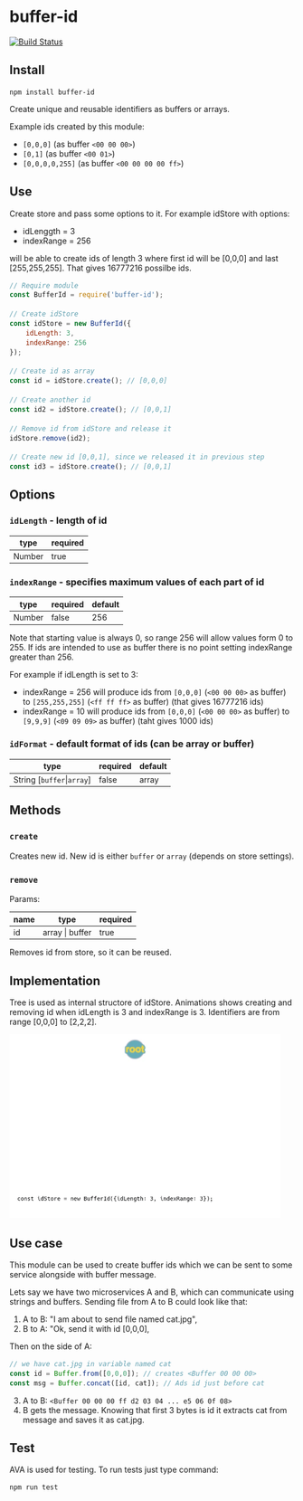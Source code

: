# buffer-id
[![Build Status](https://travis-ci.org/kmoskwiak/buffer-id.svg?branch=master)](https://travis-ci.org/kmoskwiak/buffer-id)
## Install
```
npm install buffer-id
```
Create unique and reusable identifiers as buffers or arrays.

Example ids created by this module:
* `[0,0,0]` (as buffer `<00 00 00>`)
* `[0,1]` (as buffer `<00 01>`)
* `[0,0,0,0,255]` (as buffer `<00 00 00 00 ff>`)

## Use
Create store and pass some options to it. For example idStore with options:
* idLenggth = 3
* indexRange = 256

will be able to create ids of length 3 where first id will be [0,0,0] and last [255,255,255]. That gives 16777216 possilbe ids.


```js
// Require module
const BufferId = require('buffer-id');

// Create idStore
const idStore = new BufferId({
    idLength: 3,
    indexRange: 256
});

// Create id as array
const id = idStore.create(); // [0,0,0] 

// Create another id
const id2 = idStore.create(); // [0,0,1]

// Remove id from idStore and release it
idStore.remove(id2); 

// Create new id [0,0,1], since we released it in previous step 
const id3 = idStore.create(); // [0,0,1] 
```

## Options
### `idLength` - length of id
| type        | required | 
| ----------- |----------|
| Number      | true     |


### `indexRange` - specifies maximum values of each part of id
| type        | required | default  |
| ----------- |----------| ---------|
| Number      | false    | 256      |

Note that starting value is always 0, so range 256 will allow values form 0 to 255. If ids are intended to use as buffer there is no point setting indexRange greater than 256.

For example if idLength is set to 3:
* indexRange = 256 will produce ids from `[0,0,0]` (`<00 00 00>` as buffer) to `[255,255,255]` (`<ff ff ff>` as buffer) (that gives 16777216 ids)
* indexRange = 10 will produce ids from `[0,0,0]` (`<00 00 00>` as buffer) to `[9,9,9]` (`<09 09 09>` as buffer) (taht gives 1000 ids)


### `idFormat` - default format of ids (can be array or buffer)
| type                        | required | default  |
| --------------------------- |----------| ---------|
| String [`buffer`\|`array`]  | false    | array    |


## Methods
### `create`
Creates new id. New id is either `buffer` or `array` (depends on store settings).

### `remove`
Params:

| name    | type             | required  |
| ------- |------------------| ----------|
| id      | array \| buffer  | true      |

Removes id from store, so it can be reused. 

## Implementation
Tree is used as internal structore of idStore. Animations shows creating and removing id when idLength is 3 and indexRange is 3. Identifiers are from range [0,0,0] to [2,2,2].

![implementation of buffer-id](https://raw.githubusercontent.com/kmoskwiak/files/master/buffer-id/buffer-id.gif)


## Use case
This module can be used to create buffer ids which we can be sent to some service alongside with buffer message.

Lets say we have two microservices A and B, which can communicate using strings and buffers. Sending file from A to B could look like that:
1. A to B: "I am about to send file named cat.jpg",
2. B to A: "Ok, send it with id [0,0,0],

Then on the side of A:
```js
// we have cat.jpg in variable named cat
const id = Buffer.from([0,0,0]); // creates <Buffer 00 00 00>
const msg = Buffer.concat([id, cat]); // Ads id just before cat
```
3. A to B: `<Buffer 00 00 00 ff d2 03 04 ... e5 06 0f 08>`
4. B gets the message. Knowing that first 3 bytes is id it extracts cat from message and saves it as cat.jpg.


## Test
AVA is used for testing. To run tests just type command: 
```
npm run test
```

